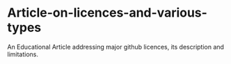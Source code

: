 # Article-on-licences-and-various-types
An Educational Article addressing major github licences, its description and limitations.

